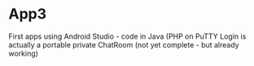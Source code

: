 # App3

First apps using Android Studio - code in Java (PHP on PuTTY
Login is actually a portable private ChatRoom
(not yet complete - but already working)

